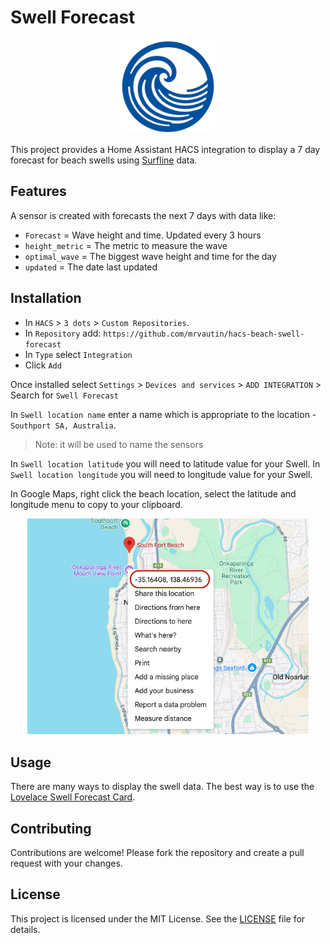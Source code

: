 # Swell Forecast

<p align="center">
  <img src="https://raw.githubusercontent.com/mrvautin/hacs-beach-swell-forecast/refs/heads/main/custom_components/swell_forecast/assets/logo.png" width="150px" />
</p>

This project provides a Home Assistant HACS integration to display a 7 day forecast for beach swells using [Surfline](https://www.surfline.com) data.

## Features

A sensor is created with forecasts the next 7 days with data like: 

- `Forecast` = Wave height and time. Updated every 3 hours
- `height_metric` = The metric to measure the wave
- `optimal_wave` = The biggest wave height and time for the day
- `updated` = The date last updated

## Installation

- In `HACS` > `3 dots` > `Custom Repositories`.
- In `Repository` add: `https://github.com/mrvautin/hacs-beach-swell-forecast`
- In `Type` select `Integration`
- Click `Add`

Once installed select `Settings` > `Devices and services` > `ADD INTEGRATION` > Search for `Swell Forecast`

In `Swell location name` enter a name which is appropriate to the location - `Southport SA, Australia`. 

> Note: it will be used to name the sensors 

In `Swell location latitude` you will need to latitude value for your Swell. 
In `Swell location longitude` you will need to longitude value for your Swell. 

In Google Maps, right click the beach location, select the latitude and longitude menu to copy to your clipboard.

<p align="center">
  <img src="https://raw.githubusercontent.com/mrvautin/hacs-beach-swell-forecast/refs/heads/main/custom_components/swell_forecast/assets/google-maps.png" width="450px" />
</p>

## Usage

There are many ways to display the swell data. The best way is to use the [Lovelace Swell Forecast Card](https://github.com/mrvautin/lovelace-swell-forecast-card). 

## Contributing

Contributions are welcome! Please fork the repository and create a pull request with your changes.

## License

This project is licensed under the MIT License. See the [LICENSE](LICENSE) file for details.
